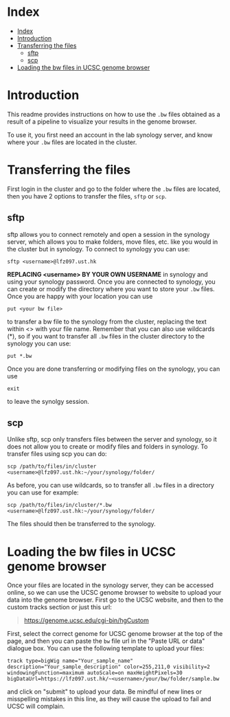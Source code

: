 # Index
- [Index](#index)
- [Introduction](#introduction)
- [Transferring the files](#transferring-the-files)
  - [sftp](#sftp)
  - [scp](#scp)
- [Loading the bw files in UCSC genome browser](#loading-the-bw-files-in-ucsc-genome-browser)

# Introduction

This readme provides instructions on how to use the `.bw` files obtained as a result of a pipeline to visualize your results in the genome browser.

To use it, you first need an account in the lab synology server, and know where your `.bw` files are located in the cluster.

# Transferring the files

First login in the cluster and go to the folder where the `.bw` files are located, then you have 2 options to transfer the files, `sftp` or `scp`.

## sftp

sftp allows you to connect remotely and open a session in the synology server, which allows you to make folders, move files, etc. like you would in the cluster but in synology. To connect to synology you can use:

    sftp <username>@lfz097.ust.hk

**REPLACING \<username> BY YOUR OWN USERNAME** in synology and using your synology password. Once you are connected to synology, you can create or modify the directory where you want to store your `.bw` files. Once you are happy with your location you can use

    put <your bw file>

to transfer a bw file to the synology from the cluster, replacing the text within \<> with your file name. Remember that you can also use wildcards (*), so if you want to transfer all `.bw` files in the cluster directory to the synology you can use:

    put *.bw

Once you are done transferring or modifying files on the synology, you can use

    exit

to leave the synolgy session.

## scp

Unlike sftp, scp only transfers files between the server and synology, so it does not allow you to create or modify files and folders in synology. To transfer files using scp you can do:

    scp /path/to/files/in/cluster <username>@lfz097.ust.hk:~/your/synology/folder/

As before, you can use wildcards, so to transfer all `.bw` files in a directory you can use for example:

    scp /path/to/files/in/cluster/*.bw <username>@lfz097.ust.hk:~/your/synology/folder/

The files should then be transferred to the synology.

# Loading the bw files in UCSC genome browser

Once your files are located in the synology server, they can be accessed online, so we can use the UCSC genome browser to website to upload your data into the genome browser. First go to the UCSC website, and then to the custom tracks section or just this url:

> https://genome.ucsc.edu/cgi-bin/hgCustom

First, select the correct genome for UCSC genome browser at the top of the page, and then you can paste the `bw` file url in the "Paste URL or data" dialogue box. You can use the following template to upload your files:

    track type=bigWig name="Your_sample_name" description="Your_sample_description" color=255,211,0 visibility=2 windowingFunction=maximum autoScale=on maxHeightPixels=30 bigDataUrl=https://lfz097.ust.hk/~<username>/your/bw/folder/sample.bw

and click on "submit" to upload your data. Be mindful of new lines or misspelling mistakes in this line, as they will cause the upload to fail and UCSC will complain.
